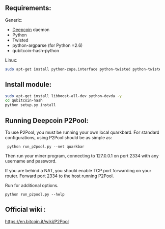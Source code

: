 Requirements:
-------------------------
Generic:
* [Deepcoin] daemon
* Python 
* Twisted
* python-argparse (for Python =2.6)
* qubitcoin-hash-python

Linux:
```sh
sudo apt-get install python-zope.interface python-twisted python-twisted-web
```


Install module:
-------------------------

```sh
sudo apt-get install libboost-all-dev python-devda -y
cd qubitcoin-hash
python setup.py install
```

Running Deepcoin P2Pool:
-------------------------
To use P2Pool, you must be running your own local quarkbard. For standard
configurations, using P2Pool should be as simple as:

     python run_p2pool.py --net quarkbar
    
Then run your miner program, connecting to 127.0.0.1 on port 2334 with any
username and password.

If you are behind a NAT, you should enable TCP port forwarding on your
router. Forward port 2334 to the host running P2Pool.

Run for additional options.

    python run_p2pool.py --help


Official wiki :
-------------------------
https://en.bitcoin.it/wiki/P2Pool

[Deepcoin]:https://bitcointalk.org/index.php?topic=667470.0
